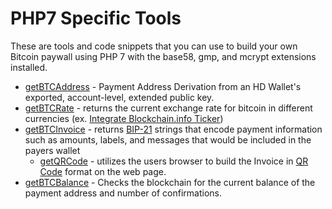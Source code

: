 # PHP7 Specific Tools
These are tools and code snippets that you can use to build your own Bitcoin paywall using PHP 7 with the base58, gmp, and mcrypt extensions installed.
* [getBTCAddress](https://github.com/EAWF/Bitcoin-Merchants-Toolbox/PHP/getBTCAddress.md) - Payment Address Derivation from an HD Wallet's exported, account-level, extended public key.
* [getBTCRate](https://github.com/EAWF/Bitcoin-Merchants-Toolbox/PHP/getBTCRate.md) - returns the current exchange rate for bitcoin in different currencies (ex. [Integrate Blockchain.info Ticker](https://blockchain.info/ticker))
* [getBTCInvoice](https://github.com/EAWF/Bitcoin-Merchants-Toolbox/PHP/getBTCInvoice.md) - returns [BIP-21](https://github.com/bitcoin/bips/blob/master/bip-0021.mediawiki) strings that encode payment information such as amounts, labels, and messages that would be included in the payers wallet
  - [getQRCode](https://github.com/EAWF/Bitcoin-Merchants-Toolbox/PHP/getQRCode.md) - utilizes the users browser to build the Invoice in [QR Code](https://github.com/davidshimjs/qrcodejs) format on the web page.
* [getBTCBalance](https://github.com/EAWF/Bitcoin-Merchants-Toolbox/PHP/getBTCBalance.md) - Checks the blockchain for the current balance of the payment address and number of confirmations.
